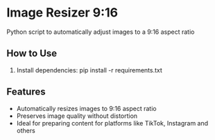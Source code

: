 # Image Resizer 9:16

Python script to automatically adjust images to a 9:16 aspect ratio

## How to Use

1. Install dependencies: pip install -r requirements.txt


## Features

- Automatically resizes images to 9:16 aspect ratio
- Preserves image quality without distortion
- Ideal for preparing content for platforms like TikTok, Instagram and others
